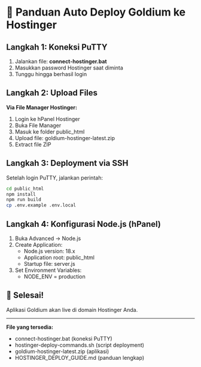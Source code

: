 # 🚀 Panduan Auto Deploy Goldium ke Hostinger

## Langkah 1: Koneksi PuTTY
1. Jalankan file: **connect-hostinger.bat**
2. Masukkan password Hostinger saat diminta
3. Tunggu hingga berhasil login

## Langkah 2: Upload Files
**Via File Manager Hostinger:**
1. Login ke hPanel Hostinger
2. Buka File Manager
3. Masuk ke folder public_html
4. Upload file: goldium-hostinger-latest.zip
5. Extract file ZIP

## Langkah 3: Deployment via SSH
Setelah login PuTTY, jalankan perintah:
```bash
cd public_html
npm install
npm run build
cp .env.example .env.local
```

## Langkah 4: Konfigurasi Node.js (hPanel)
1. Buka Advanced → Node.js
2. Create Application:
   - Node.js version: 18.x
   - Application root: public_html
   - Startup file: server.js
3. Set Environment Variables:
   - NODE_ENV = production

## 🎉 Selesai!
Aplikasi Goldium akan live di domain Hostinger Anda.

---
**File yang tersedia:**
- connect-hostinger.bat (koneksi PuTTY)
- hostinger-deploy-commands.sh (script deployment)
- goldium-hostinger-latest.zip (aplikasi)
- HOSTINGER_DEPLOY_GUIDE.md (panduan lengkap)